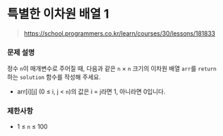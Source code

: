 # 특별한 이차원 배열 1

> https://school.programmers.co.kr/learn/courses/30/lessons/181833

### 문제 설명

정수 `n`이 매개변수로 주어질 때, 다음과 같은 `n` × `n` 크기의 이차원 배열 `arr`를 `return` 하는 `solution` 함수를 작성해 주세요.

- arr[i][j] (0 ≤ i, j < `n`)의 값은 i = j라면 1, 아니라면 0입니다.

### 제한사항

- 1 ≤ `n` ≤ 100
